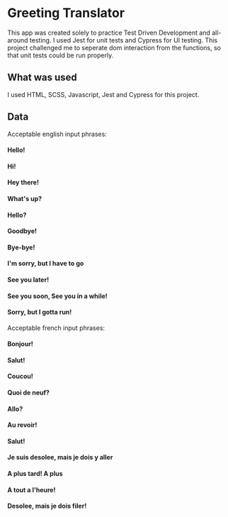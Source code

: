 # Greeting Translator

This app was created solely to practice Test Driven Development and all-around testing. I used Jest for unit tests and Cypress for UI testing. This project challenged me to seperate dom interaction from the functions, so that unit tests could be run properly.

## What was used

I used HTML, SCSS, Javascript, Jest and Cypress for this project.

## Data

Acceptable english input phrases:
#### Hello!
#### Hi!
#### Hey there!
#### What's up?
#### Hello?
#### Goodbye!
#### Bye-bye!
#### I'm sorry, but I have to go
#### See you later!
#### See you soon, See you in a while!
#### Sorry, but I gotta run!

Acceptable french input phrases:
#### Bonjour!
#### Salut!
#### Coucou!
#### Quoi de neuf?
#### Allo?
#### Au revoir!
#### Salut!
#### Je suis desolee, mais je dois y aller
#### A plus tard! A plus
#### A tout a l'heure!
#### Desolee, mais je dois filer!
